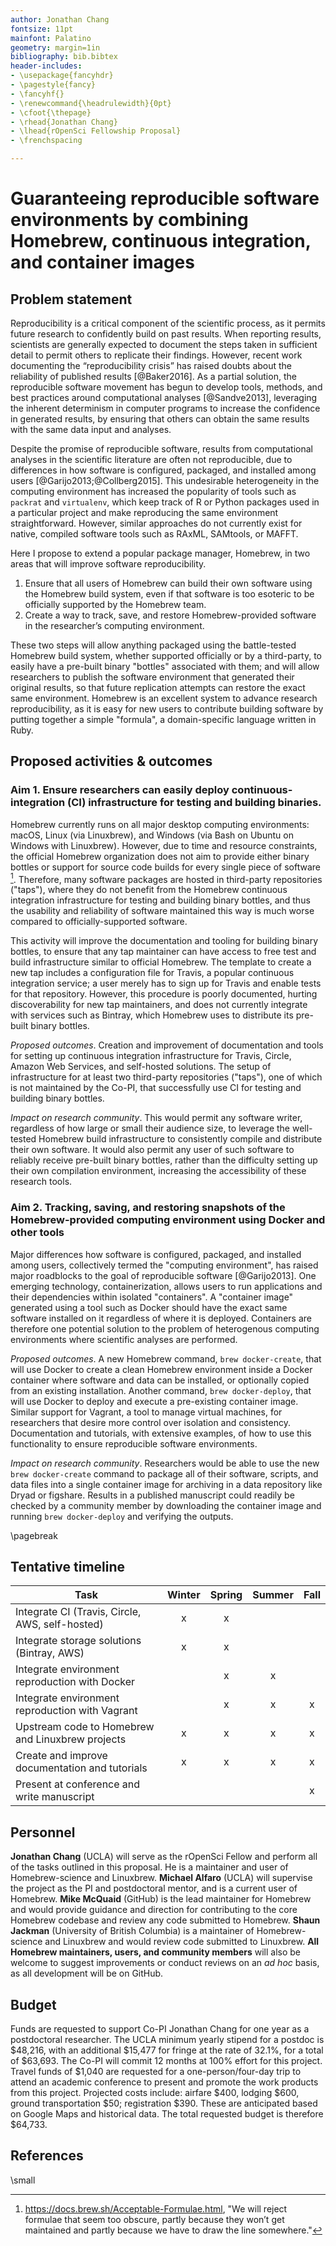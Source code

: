 ```yaml
---
author: Jonathan Chang
fontsize: 11pt
mainfont: Palatino
geometry: margin=1in
bibliography: bib.bibtex
header-includes:
- \usepackage{fancyhdr}
- \pagestyle{fancy}
- \fancyhf{}
- \renewcommand{\headrulewidth}{0pt}
- \cfoot{\thepage}
- \rhead{Jonathan Chang}
- \lhead{rOpenSci Fellowship Proposal}
- \frenchspacing

---
```

 
# Guaranteeing reproducible software environments by combining Homebrew, continuous integration, and container images

## Problem statement

Reproducibility is a critical component of the scientific process, as it permits future research to confidently build on past results. When reporting results, scientists are generally expected to document the steps taken in sufficient detail to permit others to replicate their findings. However, recent work documenting the “reproducibility crisis” has raised doubts about the reliability of published results [@Baker2016]. As a partial solution, the reproducible software movement has begun to develop tools, methods, and best practices around computational analyses [@Sandve2013], leveraging the inherent determinism in computer programs to increase the confidence in generated results, by ensuring that others can obtain the same results with the same data input and analyses.

Despite the promise of reproducible software, results from computational analyses in the scientific literature are often not reproducible, due to differences in how software is configured, packaged, and installed among users [@Garijo2013;@Collberg2015]. This undesirable heterogeneity in the computing environment has increased the popularity of tools such as `packrat` and `virtualenv`, which keep track of R or Python packages used in a particular project and make reproducing the same environment straightforward. However, similar approaches do not currently exist for native, compiled software tools such as RAxML, SAMtools, or MAFFT.

Here I propose to extend a popular package manager, Homebrew, in two areas that will improve software reproducibility.

1. Ensure that all users of Homebrew can build their own software using the Homebrew build system, even if that software is too esoteric to be officially supported by the Homebrew team. 
2. Create a way to track, save, and restore Homebrew-provided software in the researcher’s computing environment.

These two steps will allow anything packaged using the battle-tested Homebrew build system, whether supported officially or by a third-party, to easily have a pre-built binary "bottles" associated with them; and will allow researchers to publish the software environment that generated their original results, so that future replication attempts can restore the exact same environment. Homebrew is an excellent system to advance research reproducibility, as it is easy for new users to contribute building software by putting together a simple "formula", a domain-specific language written in Ruby.

## Proposed activities & outcomes

### Aim 1. Ensure researchers can easily deploy continuous-integration (CI) infrastructure for testing and building binaries.

Homebrew currently runs on all major desktop computing environments: macOS, Linux (via Linuxbrew), and Windows (via Bash on Ubuntu on Windows with Linuxbrew). However, due to time and resource constraints, the official Homebrew organization does not aim to provide either binary bottles or support for source code builds for every single piece of software [^1]. Therefore, many software packages are hosted in third-party repositories ("taps"), where they do not benefit from the Homebrew continuous integration infrastructure for testing and building binary bottles, and thus the usability and reliability of software maintained this way is much worse compared to officially-supported software.

This activity will improve the documentation and tooling for building binary bottles, to ensure that any tap maintainer can have access to free test and build infrastructure similar to official Homebrew. The template to create a new tap includes a configuration file for Travis, a popular continuous integration service; a user merely has to sign up for Travis and enable tests for that repository. However, this procedure is poorly documented, hurting discoverability for new tap maintainers, and does not currently integrate with services such as Bintray, which Homebrew uses to distribute its pre-built binary bottles. 

[^1]: https://docs.brew.sh/Acceptable-Formulae.html, "We will reject formulae that seem too obscure, partly because they won’t get maintained and partly because we have to draw the line somewhere."

*Proposed outcomes*. Creation and improvement of documentation and tools for setting up continuous integration infrastructure for Travis, Circle, Amazon Web Services, and self-hosted solutions. The setup of infrastructure for at least two third-party repositories ("taps"), one of which is not maintained by the Co-PI, that successfully use CI for testing and building binary bottles.

*Impact on research community*. This would permit any software writer, regardless of how large or small their audience size, to leverage the well-tested Homebrew build infrastructure to consistently compile and distribute their own software. It would also permit any user of such software to reliably receive pre-built binary bottles, rather than the difficulty setting up their own compilation environment, increasing the accessibility of these research tools.

### Aim 2. Tracking, saving, and restoring snapshots of the Homebrew-provided computing environment using Docker and other tools

Major differences how software is configured, packaged, and installed among users, collectively termed the "computing environment", has raised major roadblocks to the goal of reproducible software [@Garijo2013]. One emerging technology, containerization, allows users to run applications and their dependencies within isolated "containers". A "container image" generated using a tool such as Docker should have the exact same software installed on it regardless of where it is deployed. Containers are therefore one potential solution to the problem of heterogenous computing environments where scientific analyses are performed.

*Proposed outcomes*. A new Homebrew command, `brew docker-create`, that will use Docker to create a clean Homebrew environment inside a Docker container where software and data can be installed, or optionally copied from an existing installation. Another command, `brew docker-deploy`, that will use Docker to deploy and execute a pre-existing container image. Similar support for Vagrant, a tool to manage virtual machines, for researchers that desire more control over isolation and consistency. Documentation and tutorials, with extensive examples, of how to use this functionality to ensure reproducible software environments. 

*Impact on research community*. Researchers would be able to use the new `brew docker-create` command to package all of their software, scripts, and data files into a single container image for archiving in a data repository like Dryad or figshare. Results in a published manuscript could readily be checked by a community member by downloading the container image and running `brew docker-deploy` and verifying the outputs.

\pagebreak

## Tentative timeline

| Task                                                | Winter | Spring | Summer | Fall |
|-----------------------------------------------------|:------:|:------:|:------:|:----:|
| Integrate CI (Travis, Circle, AWS, self-hosted)     |    x   |    x   |        |      |
| Integrate storage solutions (Bintray, AWS)          |    x   |    x   |        |      |
| Integrate environment reproduction with Docker      |        |    x   |    x   |      |
| Integrate environment reproduction with Vagrant     |        |    x   |    x   |   x  |
| Upstream code to Homebrew and Linuxbrew projects    |    x   |    x   |    x   |   x  |
| Create and improve documentation and tutorials      |    x   |    x   |    x   |   x  |
| Present at conference and write manuscript          |        |        |        |   x  |

## Personnel

**Jonathan Chang** (UCLA) will serve as the rOpenSci Fellow and perform all of the tasks outlined in this proposal. He is a maintainer and user of Homebrew-science and Linuxbrew. **Michael Alfaro** (UCLA) will supervise the project as the PI and postdoctoral mentor, and is a current user of Homebrew. **Mike McQuaid** (GitHub) is the lead maintainer for Homebrew and would provide guidance and direction for contributing to the core Homebrew codebase and review any code submitted to Homebrew. **Shaun Jackman** (University of British Columbia) is a maintainer of Homebrew-science and Linuxbrew and would review code submitted to Linuxbrew. **All Homebrew maintainers, users, and community members** will also be welcome to suggest improvements or conduct reviews on an *ad hoc* basis, as all development will be on GitHub.

## Budget

Funds are requested to support Co-PI Jonathan Chang for one year as a postdoctoral researcher. The UCLA minimum yearly stipend for a postdoc is $48,216, with an additional $15,477 for fringe at the rate of 32.1%, for a total of $63,693. The Co-PI will commit 12 months at 100% effort for this project. Travel funds of $1,040 are requested for a one-person/four-day trip to attend an academic conference to present and promote the work products from this project. Projected costs include: airfare $400, lodging $600, ground transportation $50; registration $390. These are anticipated based on Google Maps and historical data. The total requested budget is therefore $64,733.

## References

\small

